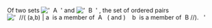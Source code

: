 Of two sets !['  A  '](../dictionary/equation_images/20034.1..png) and
!['  B  '](../dictionary/equation_images/20034.2..png) , the set of
ordered pairs
!['  //( (a,b) | a  is a member of  A   ( and )    b  is a member of  B //).   '](../dictionary/equation_images/20034.3..png)
